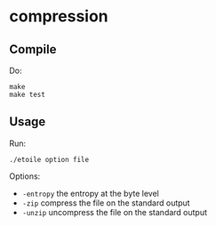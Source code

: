 compression
===========

## Compile
Do:

    make
    make test

## Usage
Run:

    ./etoile option file

Options:
* `-entropy` the entropy at the byte level
* `-zip` compress the file on the standard output
* `-unzip` uncompress the file on the standard output
